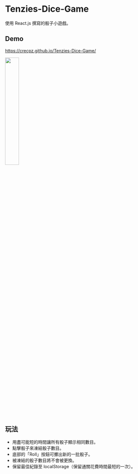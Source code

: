 # Tenzies-Dice-Game
 使用 React.js 撰寫的骰子小遊戲。

## Demo
https://crecpz.github.io/Tenzies-Dice-Game/

<img src="https://user-images.githubusercontent.com/81663340/200179650-5078d1a1-f186-4400-ac9d-89e949e1e11f.gif" width="30%" />

## 玩法
- 用盡可能短的時間讓所有骰子顯示相同數目。
- 點擊骰子來凍結骰子數目。
- 底部的「Roll」按鈕可擲出新的一批骰子。
- 被凍結的骰子數目將不會被更換。
- 保留最佳紀錄至 localStorage（保留通關花費時間最短的一次）。
